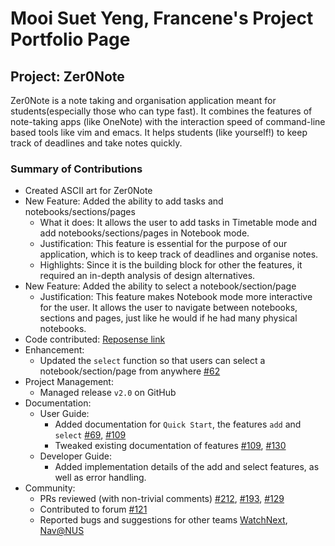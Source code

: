 # Mooi Suet Yeng, Francene's Project Portfolio Page

## Project: Zer0Note

Zer0Note is a note taking and organisation application meant for students(especially those who can type fast). It combines the features of note-taking apps (like OneNote) with the interaction speed of command-line based tools like vim and emacs. It helps students (like yourself!) to keep track of deadlines and take notes quickly.

### Summary of Contributions
- Created ASCII art for Zer0Note
- New Feature: Added the ability to add tasks and notebooks/sections/pages
  - What it does: It allows the user to add tasks in Timetable mode and add notebooks/sections/pages in Notebook mode.
  - Justification: This feature is essential for the purpose of our application, which is to keep track of deadlines and organise notes.
  - Highlights: Since it is the building block for other the features, it required an in-depth analysis of design alternatives.
- New Feature: Added the ability to select a notebook/section/page
  - Justification: This feature makes Notebook mode more interactive for the user. It allows the user to navigate between notebooks, sections and pages, just like he would if he had many physical notebooks.
- Code contributed: [Reposense link](https://nus-cs2113-ay2021s1.github.io/tp-dashboard/#breakdown=true&search=chuckiex3&sort=groupTitle&sortWithin=title&since=2020-09-27&timeframe=commit&mergegroup=&groupSelect=groupByRepos&checkedFileTypes=docs~functional-code~test-code~other&tabOpen=true&tabType=authorship&tabAuthor=chuckiex3&tabRepo=AY2021S1-CS2113T-T12-3%2Ftp%5Bmaster%5D&authorshipIsMergeGroup=false&authorshipFileTypes=docs~functional-code~test-code~other)
- Enhancement:
  - Updated the `select` function so that users can select a notebook/section/page from anywhere [#62](https://github.com/AY2021S1-CS2113T-T12-3/tp/pull/62)
- Project Management:
  - Managed release `v2.0` on GitHub
- Documentation:
    - User Guide:
        - Added documentation for `Quick Start`, the features `add` and `select` [#69](https://github.com/AY2021S1-CS2113T-T12-3/tp/pull/69), [#109](https://github.com/AY2021S1-CS2113T-T12-3/tp/pull/109)
        - Tweaked existing documentation of features [#109](https://github.com/AY2021S1-CS2113T-T12-3/tp/pull/109), [#130](https://github.com/AY2021S1-CS2113T-T12-3/tp/pull/130)
    - Developer Guide:
        - Added implementation details of the add and select features, as well as error handling.
- Community:
  - PRs reviewed (with non-trivial comments) [#212](https://github.com/AY2021S1-CS2113T-T12-3/tp/pull/212), [#193](https://github.com/AY2021S1-CS2113T-T12-3/tp/pull/193), [#129](https://github.com/AY2021S1-CS2113T-T12-3/tp/pull/129)
  - Contributed to forum [#121](https://github.com/nus-cs2113-AY2021S1/forum/issues/121)
  - Reported bugs and suggestions for other teams [WatchNext](https://github.com/nus-cs2113-AY2021S1/tp/pull/26), [Nav@NUS](https://github.com/AY2021S1-CS2113T-F14-3/tp/issues/173)
